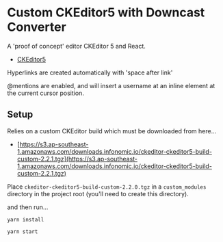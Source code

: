 # Custom CKEditor5 with Downcast Converter

A 'proof of concept' editor CKEditor 5 and React.

- [CKEditor5](https://ckeditor.com/ckeditor-5/)

Hyperlinks are created automatically with 'space after link'

@mentions are enabled, and will insert a username at an inline element at the current cursor position.

## Setup

Relies on a custom CKEditor build which must be downloaded from here...

- [https://s3.ap-southeast-1.amazonaws.com/downloads.infonomic.io/ckeditor-ckeditor5-build-custom-2.2.1.tgz](https://s3.ap-southeast-1.amazonaws.com/downloads.infonomic.io/ckeditor-ckeditor5-build-custom-2.2.1.tgz)

Place `ckeditor-ckeditor5-build-custom-2.2.0.tgz` in a `custom_modules` directory in the project root (you'll need to create this directory).

and then run...

`yarn install`

`yarn start`